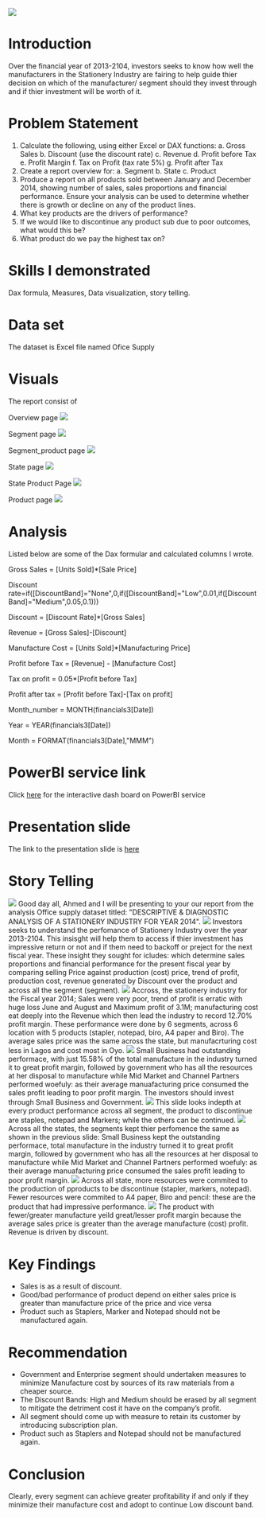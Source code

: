 ![](stationery.PNG)

# Introduction

Over the financial year of 2013-2104, investors seeks to know how well the manufacturers in the Stationery Industry are fairing to help guide thier decision on which of the manufacturer/ segment should they invest through and if thier investment will be worth of it.

# Problem Statement

1. Calculate the following, using either Excel or DAX functions:
a. Gross Sales
b. Discount (use the discount rate)
c. Revenue
d. Profit before Tax
e. Profit Margin
f. Tax on Profit (tax rate 5%)
g. Profit after Tax
2. Create a report overview for:
a. Segment
b. State
c. Product
3. Produce a report on all products sold between January and December 2014, showing number of sales, sales proportions and financial performance. Ensure your analysis can be used to determine whether there is growth or decline on any of the product lines.
4. What key products are the drivers of performance?
5. If we would like to discontinue any product sub due to poor outcomes, what would this be?
6. What product do we pay the highest tax on?

# Skills I demonstrated

Dax formula, Measures, Data visualization, story telling.

# Data set

The dataset is Excel file named Ofice Supply

# Visuals

The report consist of 

Overview page
![](Overview_1.PNG)

Segment page
![](segment_slide_2.PNG)

Segment_product page
![](segment_product_slide_5.PNG)

State page
![](state_slide_3.PNG)

State Product Page
![](product_state.PNG)

Product page
![](product_slide_4.PNG)

# Analysis

Listed below are some of the Dax formular and calculated columns I wrote.

Gross Sales = [Units Sold]*[Sale Price]

Discount rate=if([DiscountBand]="None",0,if([DiscountBand]="Low",0.01,if([DiscountBand]="Medium",0.05,0.1)))

Discount = [Discount Rate]*[Gross Sales]

Revenue = [Gross Sales]-[Discount]

Manufacture Cost = [Units Sold]*[Manufacturing Price]

Profit before Tax = [Revenue] - [Manufacture Cost]

Tax on profit = 0.05*[Profit before Tax]

Profit after tax = [Profit before Tax]-[Tax on profit]

Month_number = MONTH(financials3[Date])

Year = YEAR(financials3[Date])

Month = FORMAT(financials3[Date],"MMM") 

# PowerBI service link

Click [here](https://app.powerbi.com/links/bJ4fJpgGes?ctid=a4531a04-9d2c-48c6-aee4-9c374f98bea5&pbi_source=linkShare&bookmarkGuid=1286b9ea-2a5d-4b64-a9ad-9ec00985090f) for the interactive dash board on  PowerBI service 

# Presentation slide

The link to the presentation slide is [here](https://docs.google.com/presentation/d/1dHWTbo_3-nc2CO2cbpn5k_KkLSrk8rf0aljMtH1hrhQ/edit#slide=id.p)

# Story Telling
![](slide_1.PNG)
Good day all, Ahmed and I will be presenting to your our report from the analysis Office supply dataset titled: "DESCRIPTIVE & DIAGNOSTIC ANALYSIS OF A STATIONERY INDUSTRY FOR YEAR 2014".
![](slide_2.PNG)
Investors seeks to understand the perfomance of Stationery Industry over the year 2013-2104. This insisght will help them to access if thier investment has impressive return or not and if them need to backoff or preject for the next fiscal year. These insight they sought for icludes: which determine sales proportions and financial performance for the present fiscal year by comparing selling Price against production (cost) price, trend of profit, production cost, revenue generated by Discount over the product and across all the segment (segment).
![](slide_3.PNG)
Accross, the stationery industry for the Fiscal year 2014; Sales were very poor, trend of profit is erratic with huge loss June and August and Maximum profit of 3.1M; manufacturing cost eat deeply into the Revenue which then lead the industry to record 12.70% profit margin. These performance were done by 6 segments, across 6 location with 5 products (stapler, notepad, biro, A4 paper and Biro). The average sales price was the same across the state, but manufacrturing cost less in Lagos and cost most in Oyo.
![](slide_4.PNG)
Small Business had outstanding performace, with just 15.58% of the total manufacture in the industry turned it to great profit margin, followed by government who has all the resources at her disposal to manufacture while Mid Market and Channel Partners performed woefuly: as their average manuafacturing price consumed the sales profit leading to poor profit margin. The investors should invest through Small Business and Government.
![](slide_7.PNG)
This slide looks indepth at every product performance across all segment, the product  to discontinue are staples, notepad and Markers; while the others can be continued.
![](slide_5.PNG)
Across all the states, the segments kept thier perfomence the same as shown in the previous slide: Small Business kept the  outstanding performace, total manufacture in the industry turned it to great profit margin, followed by government who has all the resources at her disposal to manufacture while Mid Market and Channel Partners performed woefuly: as their average manuafacturing price consumed the sales profit leading to poor profit margin.
![](product_state.PNG)
Across all state, more resources were commited to the production of pproducts to be discontinue (stapler, markers, notepad). Fewer resources were commited to A4 paper, Biro and pencil: these are the product that had impressive performance. 
![](slide_6.PNG)
The product with fewer/greater manufacture yeild great/lesser profit margin because the average sales price is greater than the average manufacture (cost) profit. Revenue is driven by discount.
# Key Findings

* Sales is as a result of discount.
* Good/bad  performance of product depend on either sales price is greater than manufacture price of the price and vice versa
* Product such as Staplers, Marker and Notepad should not be manufactured again.

# Recommendation

* Government and Enterprise segment should undertaken measures to minimize Manufacture cost by sources of its raw materials from a cheaper source.
* The Discount Bands: High and Medium should be erased by all segment to mitigate the detriment cost it have on the company’s profit.
* All segment should come up with measure to retain its customer by introducing subscription plan.
* Product such as Staplers and Notepad should not be manufactured again.

# Conclusion
Clearly, every segment can achieve greater profitability if and only if they minimize their manufacture cost and adopt to continue Low discount band.



